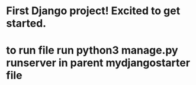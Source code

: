 # First Django project! Excited to get started.
# to run file run python3 manage.py runserver in parent mydjangostarter file
